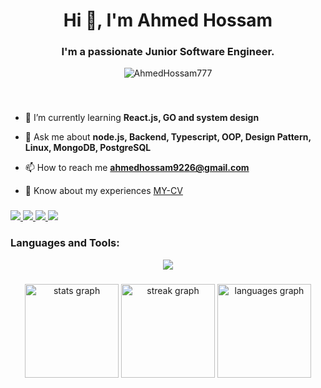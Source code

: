 <h1 align="center">Hi 👋, I'm Ahmed Hossam</h1>

###

<h3 align="center">I'm a passionate Junior Software Engineer.</h3>

<p align="center"> <img src="https://komarev.com/ghpvc/?username=AhmedHossam777&label=Profile%20views&color=0e75b6&style=flat" alt="AhmedHossam777"/> </p>

###

<br clear="both">

- 🌱 I’m currently learning **React.js, GO and system design**
 
- 💬 Ask me about **node.js, Backend, Typescript, OOP, Design Pattern, Linux, MongoDB, PostgreSQL**

- 📫 How to reach me **ahmedhossam9226@gmail.com**

- 📄 Know about my experiences [MY-CV](https://drive.google.com/file/d/1zqCy2YbfmR4F6QEZpyK_djTQ3ifMxr95/view?usp=sharing)


###

<div align="left">
  <a href="https://instagram.com/ahmed_hossam111" target="_blank">
    <img src="https://skillicons.dev/icons?i=instagram&perline=7" />
  </a>
  <a href="mailto:ahmedhossam9226@gmail.com" target="_blank">
    <img src="https://skillicons.dev/icons?i=gmail&perline=7" />
  </a>
  <a href="https://linkedin.com/in/ahmed-hossam-8319a1214/" target="_blank">
    <img src="https://skillicons.dev/icons?i=linkedin&perline=7" />
  </a>
   <a href="https://dev.to/ahmedhossam777/" target="_blank">
    <img src="https://skillicons.dev/icons?i=devto&perline=7" />
  </a>
</div>

###
<h3 align="left">Languages and Tools:</h3>
<p align="center">
  <a href="https://skillicons.dev">
    <img src="https://skillicons.dev/icons?i=git,vim,linux,vscode,css,html,py,redis,md,postman,react,bootstrap,redhat,cpp,js,ts,postgres,nestjs,mysql,mongodb,docker,prisma,nodejs,expressjs,obsidian" />
  </a>
</p>

###

<div align="center">
  <img src="https://github-readme-stats.vercel.app/api?username=AhmedHossam777&hide_title=false&hide_rank=false&show_icons=true&include_all_commits=true&count_private=true&disable_animations=false&theme=dark&locale=en&hide_border=false" height="150" alt="stats graph"  />
  <img src="https://streak-stats.demolab.com?user=AhmedHossam777&locale=en&mode=daily&theme=dark&hide_border=false&border_radius=5" height="150" alt="streak graph"  />
  <img src="https://github-readme-stats.vercel.app/api/top-langs?username=AhmedHossam777&locale=en&hide_title=false&layout=compact&card_width=320&langs_count=5&theme=dark&hide_border=false" height="150" alt="languages graph"  />
</div>

###

###

